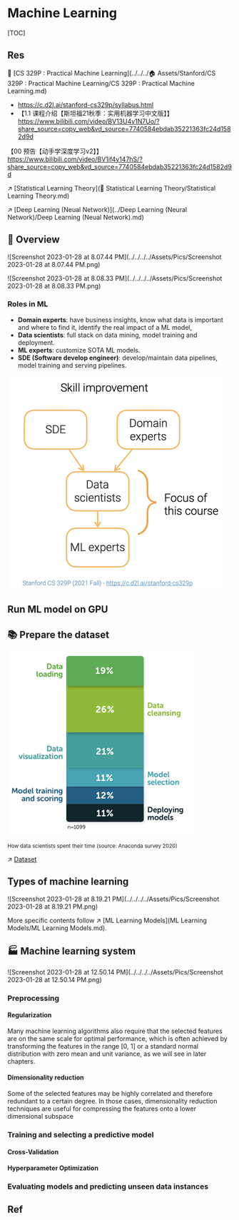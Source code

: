 # Machine Learning

[TOC]



## Res

🏫 [CS 329P : Practical Machine Learning](../../../🏠 Assets/Stanford/CS 329P : Practical Machine Learning/CS 329P :  Practical Machine Learning.md)

- https://c.d2l.ai/stanford-cs329p/syllabus.html
- 【1.1 课程介绍【斯坦福21秋季：实用机器学习中文版】】 https://www.bilibili.com/video/BV13U4y1N7Uo/?share_source=copy_web&vd_source=7740584ebdab35221363fc24d1582d9d



【00 预告【动手学深度学习v2】】 https://www.bilibili.com/video/BV1if4y147hS/?share_source=copy_web&vd_source=7740584ebdab35221363fc24d1582d9d



↗️ [Statistical Learning Theory](📌 Statistical Learning Theory/Statistical Learning Theory.md) 

↗️ [Deep Learning (Neual Network)](../Deep Learning (Neural Network)/Deep Learning (Neual Network).md) 



## 🌄 Overview

![Screenshot 2023-01-28 at 8.07.44 PM](../../../../Assets/Pics/Screenshot 2023-01-28 at 8.07.44 PM.png)

![Screenshot 2023-01-28 at 8.08.33 PM](../../../../Assets/Pics/Screenshot 2023-01-28 at 8.08.33 PM.png)



### Roles in ML

- **Domain experts**: have business insights, know what data is important and where to find it, identify the real impact of a ML model,
- **Data scientists**: full stack on data mining, model training and deployment.
- **ML experts**: customize SOTA ML models.
- **SDE (Software develop engineer)**: develop/maintain data pipelines, model training and serving pipelines.



<img src="../../../../Assets/Pics/Screenshot 2023-01-28 at 8.11.41 PM.png" alt="Screenshot 2023-01-28 at 8.11.41 PM" style="zoom:50%;" />



## Run ML model on GPU



## 📚 Prepare the dataset

<img src="../../../../Assets/Pics/Screenshot 2023-01-28 at 8.04.20 PM.png" alt="Screenshot 2023-01-28 at 8.04.20 PM" style="zoom:50%;" />

<small>How data scientists spent their time (source: Anaconda survey 2020)</small>



↗️ [Dataset](Dataset/Dataset.md)



## Types of machine learning

![Screenshot 2023-01-28 at 8.19.21 PM](../../../../Assets/Pics/Screenshot 2023-01-28 at 8.19.21 PM.png)



More specific contents follow ↗️ [ML Learning Models](ML Learning Models/ML Learning Models.md).



## 🏭 Machine learning system

![Screenshot 2023-01-28 at 12.50.14 PM](../../../../Assets/Pics/Screenshot 2023-01-28 at 12.50.14 PM.png)

### Preprocessing

#### Regularization

Many machine learning algorithms also require that the selected features are on the same scale for optimal performance, which is often achieved by transforming the features in the range [0, 1] or a standard normal distribution with zero mean and unit variance, as we will see in later chapters.

#### Dimensionality reduction

Some of the selected features may be highly correlated and therefore redundant
 to a certain degree. In those cases, dimensionality reduction techniques are useful for compressing the features onto a lower dimensional subspace



### Training and selecting a predictive model

#### Cross-Validation



#### Hyperparameter Optimization



### Evaluating models and predicting unseen data instances





## Ref